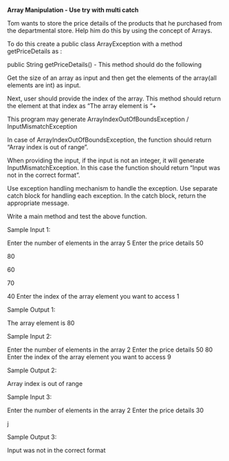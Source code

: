 **Array Manipulation - Use try with multi catch**


Tom wants to store the price details of the products that he purchased from the departmental store.  Help him do this by using the concept of Arrays.

To do this create a public class ArrayException with a method getPriceDetails as :

public String getPriceDetails() -  This method should do the following

Get the size of an array as input and then get the elements of the array(all elements are int) as input.

Next, user should provide the index of the array. This method should return the element at that index as “The array element is “+<that value>

This program may generate ArrayIndexOutOfBoundsException / InputMismatchException

In case of ArrayIndexOutOfBoundsException, the function should return “Array index is out of range”.

When providing the input, if the input is not an integer, it will generate InputMismatchException.  In this case the function should return “Input was not in the correct format”.

Use exception handling mechanism to handle the exception. Use separate catch block for handling each exception. In the catch block, return the appropriate message.

Write a main method and test the above function.


Sample Input 1:

Enter the number of elements in the array
5
Enter the price details
50

80

60

70

40
Enter the index of the array element you want to access
1

Sample Output 1:

The array element is 80


Sample Input 2:

Enter the number of elements in the array
2
Enter the price details
50
80
Enter the index of the array element you want to access
9

Sample Output 2:

Array index is out of range

Sample Input 3:

Enter the number of elements in the array
2
Enter the price details
30

j

Sample Output 3:

Input was not in the correct format

